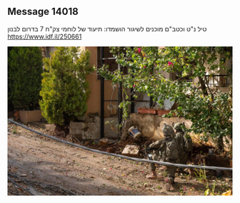 ## Message 14018

טיל נ"ט וכטב"ם מוכנים לשיגור הושמדו:
תיעוד של לוחמי צק"ח 7 בדרום לבנון
https://www.idf.il/250661

![Photo](14018/14018_photo.jpg)
